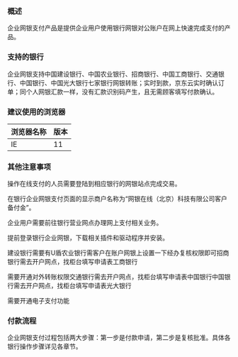 ### 概述

企业网银支付产品是提供企业用户使用银行网银对公账户在网上快速完成支付的产品。

### 支持的银行

企业网银支持中国建设银行、中国农业银行、招商银行、中国工商银行、交通银行、中国银行、中国光大银行七家银行网银转账；实时到款，京东云实时确认订单；同个人网银汇款一样，没有汇款识别码产生，且无需顾客填写付款确认。

### 建议使用的浏览器

| 浏览器名称  | 版本 |
| ------------- | ------------- |
| IE  | 11 |

### 其他注意事项

操作在线支付的人员需要登陆到相应银行的网银站点完成交易。

在银行企业网银支付页面的显示商户名称为“网银在线（北京）科技有限公司客户备付金”。

企业用户需要前往银行营业网点办理网上支付相关业务。

提前登录银行企业网银，下载相关插件和驱动程序并安装。

建设银行需要有U盾农业银行需客户在账户网银上设置一下经办复核权限即可招商银行需去开户网点，找柜台填写申请表工商银行

需要开通对外转账权限交通银行需去开户网点，找柜台填写申请表中国银行中国银行需去开户网点，找柜台填写申请表光大银行

需要开通电子支付功能

### **付款流程**

企业网银支付过程包括两大步骤：第一步是付款申请，第二步是复核批准。具体各银行操作步骤详见各章节。

